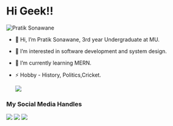 # Hi Geek!!

<p align = "left"> <img src = "https://komarev.com/ghpvc/?username=iampratik9" alt = "Pratik Sonawane" /> </p>

- 👋 Hi, I’m Pratik Sonawane, 3rd year Undergraduate at MU.
  
- 👀 I’m interested in software development and system design.
  
- 🌱 I’m currently learning MERN.
  
- ⚡ Hobby - History, Politics,Cricket.
  
  <p><img align="center" src="https://github-readme-stats.vercel.app/api?username=iampratik9&show_icons=true&count_private=true&theme=radical"]</p>



### My Social Media Handles
[<img src="https://img.shields.io/badge/linkedin-%230077B5.svg?style=for-the-badge&logo=linkedin&logoColor=white" />](https://www.linkedin.com/in//)
[<img src="https://img.shields.io/badge/Twitter-%231DA1F2.svg?style=for-the-badge&logo=Twitter&logoColor=white" />](https://twitter.com/)
[<img src="https://img.shields.io/badge/Instagram-%23E4405F.svg?style=for-the-badge&logo=Instagram&logoColor=white" />](https://www.instagram.com/)
